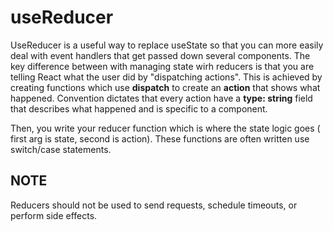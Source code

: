 # useReducer

UseReducer is a useful way to replace useState so that you can more easily deal with event handlers that get passed down several components. The key difference between with managing state wirh reducers is that you are telling React what the user did by "dispatching actions". This is achieved by creating functions which use **dispatch** to create an **action** that shows what happened. Convention dictates that every action have a **type: string** field that describes what happened and is specific to a component.

Then, you write your reducer function which is where the state logic goes ( first arg is state, second is action). These functions are often written use switch/case statements.

## NOTE

Reducers should not be used to send requests, schedule timeouts, or perform side effects.
